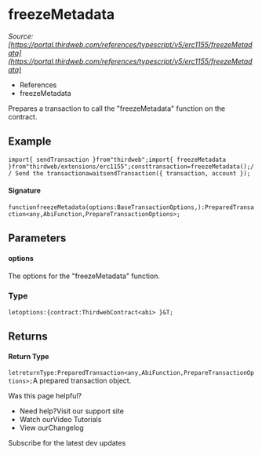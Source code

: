 # freezeMetadata

*Source: [https://portal.thirdweb.com/references/typescript/v5/erc1155/freezeMetadata](https://portal.thirdweb.com/references/typescript/v5/erc1155/freezeMetadata)*

* References
* freezeMetadata

Prepares a transaction to call the "freezeMetadata" function on the contract.

## Example

`import{ sendTransaction }from"thirdweb";import{ freezeMetadata }from"thirdweb/extensions/erc1155";consttransaction=freezeMetadata();// Send the transactionawaitsendTransaction({ transaction, account });`
#### Signature

`functionfreezeMetadata(options:BaseTransactionOptions,):PreparedTransaction<any,AbiFunction,PrepareTransactionOptions>;`
## Parameters

#### options

The options for the "freezeMetadata" function.

### Type

`letoptions:{contract:ThirdwebContract<abi> }&T;`
## Returns

#### Return Type

`letreturnType:PreparedTransaction<any,AbiFunction,PrepareTransactionOptions>;`A prepared transaction object.

Was this page helpful?

* Need help?Visit our support site
* Watch ourVideo Tutorials
* View ourChangelog

Subscribe for the latest dev updates

